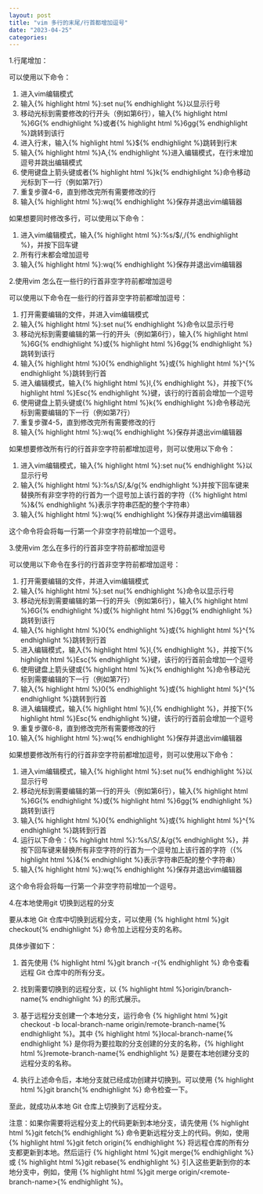 ```yaml
---
layout: post
title: "vim 多行的末尾/行首都增加逗号"
date: "2023-04-25"
categories: 
---
```

<p>1.行尾增加：</p>
<p>可以使用以下命令：</p>
<ol>
<li>进入vim编辑模式</li>
<li>输入{% highlight html %}:set nu{% endhighlight %}以显示行号</li>
<li>移动光标到需要修改的行开头（例如第6行），输入{% highlight html %}6G{% endhighlight %}或者{% highlight html %}6gg{% endhighlight %}跳转到该行</li>
<li>进入行末，输入{% highlight html %}${% endhighlight %}跳转到行末</li>
<li>输入{% highlight html %}A,{% endhighlight %}进入编辑模式，在行末增加逗号并跳出编辑模式</li>
<li>使用键盘上箭头键或者{% highlight html %}k{% endhighlight %}命令移动光标到下一行（例如第7行）</li>
<li>重复步骤4-6，直到修改完所有需要修改的行</li>
<li>输入{% highlight html %}:wq{% endhighlight %}保存并退出vim编辑器</li>
</ol>
<p>如果想要同时修改多行，可以使用以下命令：</p>
<ol>
<li>进入vim编辑模式，输入{% highlight html %}:%s/$/,/{% endhighlight %}，并按下回车键</li>
<li>所有行末都会增加逗号</li>
<li>输入{% highlight html %}:wq{% endhighlight %}保存并退出vim编辑器</li>
</ol>
<p>2.使用vim 怎么在一些行的行首非空字符前都增加逗号</p>
<div id="rtf11975">
<div>
<p>可以使用以下命令在一些行的行首非空字符前都增加逗号：</p>
<ol>
<li>打开需要编辑的文件，并进入vim编辑模式</li>
<li>输入{% highlight html %}:set nu{% endhighlight %}命令以显示行号</li>
<li>移动光标到需要编辑的第一行的开头（例如第6行），输入{% highlight html %}6G{% endhighlight %}或{% highlight html %}6gg{% endhighlight %}跳转到该行</li>
<li>输入{% highlight html %}0{% endhighlight %}或{% highlight html %}^{% endhighlight %}跳转到行首</li>
<li>进入编辑模式，输入{% highlight html %}I,{% endhighlight %}，并按下{% highlight html %}Esc{% endhighlight %}键，该行的行首前会增加一个逗号</li>
<li>使用键盘上箭头键或{% highlight html %}k{% endhighlight %}命令移动光标到需要编辑的下一行（例如第7行）</li>
<li>重复步骤4-5，直到修改完所有需要修改的行</li>
<li>输入{% highlight html %}:wq{% endhighlight %}保存并退出vim编辑器</li>
</ol>
<p>如果想要修改所有行的行首非空字符前都增加逗号，则可以使用以下命令：</p>
<ol>
<li>进入vim编辑模式，输入{% highlight html %}:set nu{% endhighlight %}以显示行号</li>
<li>输入{% highlight html %}:%s/\S/,&amp;/g{% endhighlight %}并按下回车键来替换所有非空字符的行首为一个逗号加上该行首的字符（{% highlight html %}&amp;{% endhighlight %}表示字符串匹配的整个字符串）</li>
<li>输入{% highlight html %}:wq{% endhighlight %}保存并退出vim编辑器</li>
</ol>
<p>这个命令将会将每一行第一个非空字符前增加一个逗号。</p>
<p>3.使用vim 怎么在多行的行首非空字符前都增加逗号</p>
<div id="rtf11989">
<div>
<p>可以使用以下命令在多行的行首非空字符前都增加逗号：</p>
<ol>
<li>打开需要编辑的文件，并进入vim编辑模式</li>
<li>输入{% highlight html %}:set nu{% endhighlight %}命令以显示行号</li>
<li>移动光标到需要编辑的第一行的开头（例如第6行），输入{% highlight html %}6G{% endhighlight %}或{% highlight html %}6gg{% endhighlight %}跳转到该行</li>
<li>输入{% highlight html %}0{% endhighlight %}或{% highlight html %}^{% endhighlight %}跳转到行首</li>
<li>进入编辑模式，输入{% highlight html %}I,{% endhighlight %}，并按下{% highlight html %}Esc{% endhighlight %}键，该行的行首前会增加一个逗号</li>
<li>使用键盘上箭头键或{% highlight html %}k{% endhighlight %}命令移动光标到需要编辑的下一行（例如第7行）</li>
<li>输入{% highlight html %}0{% endhighlight %}或{% highlight html %}^{% endhighlight %}跳转到行首</li>
<li>进入编辑模式，输入{% highlight html %}I,{% endhighlight %}，并按下{% highlight html %}Esc{% endhighlight %}键，该行的行首前会增加一个逗号</li>
<li>重复步骤6-8，直到修改完所有需要修改的行</li>
<li>输入{% highlight html %}:wq{% endhighlight %}保存并退出vim编辑器</li>
</ol>
<p>如果想要修改所有行的行首非空字符前都增加逗号，则可以使用以下命令：</p>
<ol>
<li>进入vim编辑模式，输入{% highlight html %}:set nu{% endhighlight %}以显示行号</li>
<li>移动光标到需要编辑的第一行的开头（例如第6行），输入{% highlight html %}6G{% endhighlight %}或{% highlight html %}6gg{% endhighlight %}跳转到该行</li>
<li>输入{% highlight html %}0{% endhighlight %}或{% highlight html %}^{% endhighlight %}跳转到行首</li>
<li>运行以下命令：{% highlight html %}:%s/\S/,&amp;/g{% endhighlight %}，并按下回车键来替换所有非空字符的行首为一个逗号加上该行首的字符（{% highlight html %}&amp;{% endhighlight %}表示字符串匹配的整个字符串）</li>
<li>输入{% highlight html %}:wq{% endhighlight %}保存并退出vim编辑器</li>
</ol>
<p>这个命令将会将每一行第一个非空字符前增加一个逗号。</p>
<p>4.在本地使用git 切换到远程的分支</p>
<p>要从本地 Git 仓库中切换到远程分支，可以使用 {% highlight html %}git checkout{% endhighlight %} 命令加上远程分支的名称。</p>
<p>具体步骤如下：</p>
<ol>
<li>
<p>首先使用 {% highlight html %}git branch -r{% endhighlight %} 命令查看远程 Git 仓库中的所有分支。</p>
</li>
<li>
<p>找到需要切换到的远程分支，以 {% highlight html %}origin/branch-name{% endhighlight %} 的形式展示。</p>
</li>
<li>
<p>基于远程分支创建一个本地分支，运行命令 {% highlight html %}git checkout -b local-branch-name origin/remote-branch-name{% endhighlight %}。其中 {% highlight html %}local-branch-name{% endhighlight %} 是你将为要拉取的分支创建的分支的名称，{% highlight html %}remote-branch-name{% endhighlight %} 是要在本地创建分支的远程分支的名称。</p>
</li>
<li>
<p>执行上述命令后，本地分支就已经成功创建并切换到。可以使用 {% highlight html %}git branch{% endhighlight %} 命令检查一下。</p>
</li>
</ol>
<p>至此，就成功从本地 Git 仓库上切换到了远程分支。</p>
<p>注意：如果你需要将远程分支上的代码更新到本地分支，请先使用 {% highlight html %}git fetch{% endhighlight %} 命令更新远程分支上的代码。例如，使用 {% highlight html %}git fetch origin{% endhighlight %} 将远程仓库的所有分支都更新到本地。然后运行 {% highlight html %}git merge{% endhighlight %} 或 {% highlight html %}git rebase{% endhighlight %} 引入这些更新到你的本地分支中，例如，使用 {% highlight html %}git merge origin/&lt;remote-branch-name&gt;{% endhighlight %}。</p>
<p>&nbsp;</p>
</div>
</div>
<p>&nbsp;</p>
</div>
</div>
